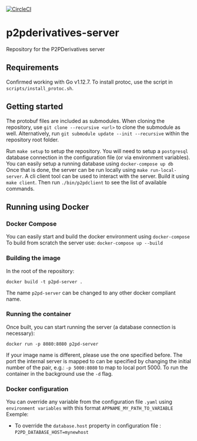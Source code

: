 [![CircleCI](https://circleci.com/gh/cryptogarageinc/p2pderivatives-server.svg?style=svg&circle-token=54264d31d871e4b527f2c942d40a821199ef45c4)](https://circleci.com/gh/cryptogarageinc/p2pderivatives-server)

# p2pderivatives-server
Repository for the P2PDerivatives server

## Requirements
Confirmed working with Go v1.12.7.
To install protoc, use the script in `scripts/install_protoc.sh`.

## Getting started

The protobuf files are included as submodules.
When cloning the repository, use `git clone --recursive <url>` to clone the submodule as well.
Alternatively, run `git submodule update --init --recursive` within the repository root folder.

Run `make setup` to setup the repository.
You will need to setup a `postgresql` database connection in the configuration file (or via environment variables).  
You can easily setup a running database using `docker-compose up db`  
Once that is done, the server can be run locally using `make run-local-server`.
A cli client tool can be used to interact with the server.
Build it using `make client`.
Then run `./bin/p2pdclient` to see the list of available commands.

## Running using Docker

### Docker Compose
You can easily start and build the docker environment using `docker-compose`  
To build from scratch the server use: `docker-compose up --build`
 
### Building the image

In the root of the repository:

`docker build -t p2pd-server .`

The name `p2pd-server` can be changed to any other docker compliant name.

### Running the container
Once built, you can start running the server (a database connection is necessary):

`docker run -p 8080:8080 p2pd-server`

If your image name is different, please use the one specified before. 
The port the internal server is mapped to can be specified by changing the initial number of the pair, e.g.: `-p 5000:8080` to map to local port 5000.
To run the container in the background use the `-d` flag.

### Docker configuration
You can override any variable from the configuration file `.yaml` using `environment variables` with this format `APPNAME_MY_PATH_TO_VARIABLE`  
Exemple:  
- To override the `database.host` property in configuration file : `P2PD_DATABASE_HOST=mynewhost`